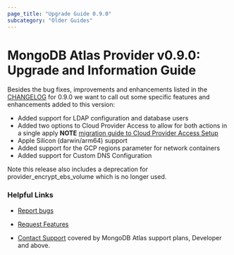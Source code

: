 ```yaml
---
page_title: "Upgrade Guide 0.9.0"
subcategory: "Older Guides"    
---
```


# MongoDB Atlas Provider v0.9.0: Upgrade and Information Guide

Besides the bug fixes, improvements and enhancements listed in the [CHANGELOG](https://github.com/mongodb/terraform-provider-mongodbatlas/blob/master/CHANGELOG.md) for 0.9.0 we want to call out some specific features and enhancements added to this version:
* Added support for LDAP configuration and database users
* Added two options to Cloud Provider Access to allow for both actions in a single apply **NOTE** [migration guide to Cloud Provider Access Setup](https://registry.terraform.io/providers/mongodb/mongodbatlas/latest/docs/guides/0.9.1-upgrade-guide#migration-to-cloud-provider-access-setup)
* Apple Silicon (darwin/arm64) support
* Added support for the GCP regions parameter for network containers
* Added support for Custom DNS Configuration

Note this release also includes a deprecation for provider_encrypt_ebs_volume which is no longer used.

### Helpful Links

* [Report bugs](https://github.com/mongodb/terraform-provider-mongodbatlas/issues)

* [Request Features](https://feedback.mongodb.com/forums/924145-atlas?category_id=370723)

* [Contact Support](https://docs.atlas.mongodb.com/support/) covered by MongoDB Atlas support plans, Developer and above.
